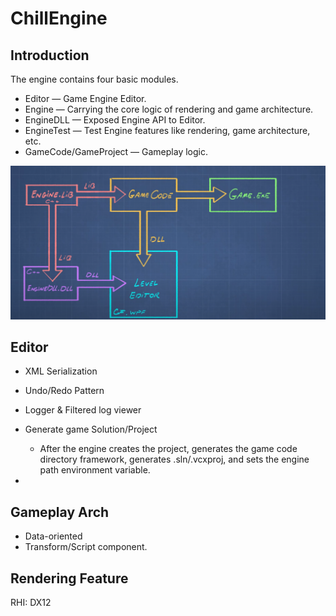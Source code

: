 # ChillEngine

## Introduction

The engine contains four basic modules.

- Editor — Game Engine Editor.
- Engine — Carrying the core logic of rendering and game architecture.
- EngineDLL — Exposed Engine API to Editor.
- EngineTest — Test Engine features like rendering, game architecture, etc.
- GameCode/GameProject — Gameplay logic.

<img src="https://raw.githubusercontent.com/Chillstepp/MyPicBed/master/master/image-20240331144724543.png" alt="image-20240331144724543" style="zoom:67%;" />

## Editor

- XML Serialization
- Undo/Redo Pattern
- Logger & Filtered log viewer
- Generate game Solution/Project
  - After the engine creates the project, generates the game code directory framework, generates .sln/.vcxproj, and sets the engine path environment variable.

- 

## Gameplay Arch

- Data-oriented
- Transform/Script component.


## Rendering Feature

RHI: DX12
